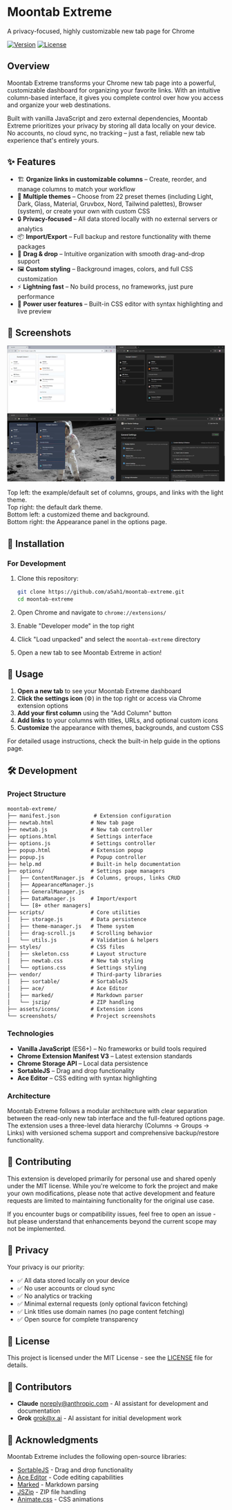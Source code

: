 # Moontab Extreme

A privacy-focused, highly customizable new tab page for Chrome

[![Version](https://img.shields.io/badge/version-0.5.5-blue.svg)](manifest.json)
[![License](https://img.shields.io/badge/license-MIT-green.svg)](LICENSE)

## Overview

Moontab Extreme transforms your Chrome new tab page into a powerful, customizable dashboard for organizing your favorite links. With an intuitive column-based interface, it gives you complete control over how you access and organize your web destinations.

Built with vanilla JavaScript and zero external dependencies, Moontab Extreme prioritizes your privacy by storing all data locally on your device. No accounts, no cloud sync, no tracking – just a fast, reliable new tab experience that's entirely yours.

## ✨ Features

- 🏗️ **Organize links in customizable columns** – Create, reorder, and manage columns to match your workflow
- 🎨 **Multiple themes** – Choose from 22 preset themes (including Light, Dark, Glass, Material, Gruvbox, Nord, Tailwind palettes), Browser (system), or create your own with custom CSS
- 🔒 **Privacy-focused** – All data stored locally with no external servers or analytics
- 📦 **Import/Export** – Full backup and restore functionality with theme packages
- 🎯 **Drag & drop** – Intuitive organization with smooth drag-and-drop support
- 🖼️ **Custom styling** – Background images, colors, and full CSS customization
- ⚡ **Lightning fast** – No build process, no frameworks, just pure performance
- 🔧 **Power user features** – Built-in CSS editor with syntax highlighting and live preview

## 📸 Screenshots

[![Moontab Extreme screenshots](screenshots/screenshots-github.jpeg)](screenshots/screenshots-github.jpeg)

Top left: the example/default set of columns, groups, and links with the light theme.  
Top right: the default dark theme.  
Bottom left: a customized theme and background.  
Bottom right: the Appearance panel in the options page.

## 🚀 Installation

### For Development

1. Clone this repository:
   ```bash
   git clone https://github.com/a5ah1/moontab-extreme.git
   cd moontab-extreme
   ```

2. Open Chrome and navigate to `chrome://extensions/`

3. Enable "Developer mode" in the top right

4. Click "Load unpacked" and select the `moontab-extreme` directory

5. Open a new tab to see Moontab Extreme in action!

## 📖 Usage

1. **Open a new tab** to see your Moontab Extreme dashboard
2. **Click the settings icon** (⚙️) in the top right or access via Chrome extension options
3. **Add your first column** using the "Add Column" button
4. **Add links** to your columns with titles, URLs, and optional custom icons
5. **Customize** the appearance with themes, backgrounds, and custom CSS

For detailed usage instructions, check the built-in help guide in the options page.

## 🛠️ Development

### Project Structure

```
moontab-extreme/
├── manifest.json           # Extension configuration
├── newtab.html            # New tab page
├── newtab.js              # New tab controller
├── options.html           # Settings interface
├── options.js             # Settings controller
├── popup.html             # Extension popup
├── popup.js               # Popup controller
├── help.md                # Built-in help documentation
├── options/               # Settings page managers
│   ├── ContentManager.js  # Columns, groups, links CRUD
│   ├── AppearanceManager.js
│   ├── GeneralManager.js
│   ├── DataManager.js     # Import/export
│   └── [8+ other managers]
├── scripts/               # Core utilities
│   ├── storage.js         # Data persistence
│   ├── theme-manager.js   # Theme system
│   ├── drag-scroll.js     # Scrolling behavior
│   └── utils.js           # Validation & helpers
├── styles/                # CSS files
│   ├── skeleton.css       # Layout structure
│   ├── newtab.css         # New tab styling
│   └── options.css        # Settings styling
├── vendor/                # Third-party libraries
│   ├── sortable/          # SortableJS
│   ├── ace/               # Ace Editor
│   ├── marked/            # Markdown parser
│   └── jszip/             # ZIP handling
├── assets/icons/          # Extension icons
└── screenshots/           # Project screenshots
```

### Technologies

- **Vanilla JavaScript** (ES6+) – No frameworks or build tools required
- **Chrome Extension Manifest V3** – Latest extension standards
- **Chrome Storage API** – Local data persistence
- **SortableJS** – Drag and drop functionality
- **Ace Editor** – CSS editing with syntax highlighting

### Architecture

Moontab Extreme follows a modular architecture with clear separation between the read-only new tab interface and the full-featured options page. The extension uses a three-level data hierarchy (Columns → Groups → Links) with versioned schema support and comprehensive backup/restore functionality.

## 🤝 Contributing

This extension is developed primarily for personal use and shared openly under the MIT license. While you're welcome to fork the project and make your own modifications, please note that active development and feature requests are limited to maintaining functionality for the original use case.

If you encounter bugs or compatibility issues, feel free to open an issue - but please understand that enhancements beyond the current scope may not be implemented.

## 🔐 Privacy

Your privacy is our priority:

- ✅ All data stored locally on your device
- ✅ No user accounts or cloud sync
- ✅ No analytics or tracking
- ✅ Minimal external requests (only optional favicon fetching)
- ✅ Link titles use domain names (no page content fetching)
- ✅ Open source for complete transparency

## 📄 License

This project is licensed under the MIT License - see the [LICENSE](LICENSE) file for details.

## 👥 Contributors

- **Claude** <noreply@anthropic.com> - AI assistant for development and documentation
- **Grok** <grok@x.ai> - AI assistant for initial development work

## 🙏 Acknowledgments

Moontab Extreme includes the following open-source libraries:

- [SortableJS](https://github.com/SortableJS/Sortable/) - Drag and drop functionality
- [Ace Editor](https://github.com/ajaxorg/ace) - Code editing capabilities
- [Marked](https://github.com/markedjs/marked/) - Markdown parsing
- [JSZip](https://github.com/Stuk/jszip) - ZIP file handling
- [Animate.css](https://github.com/animate-css/animate.css) - CSS animations
